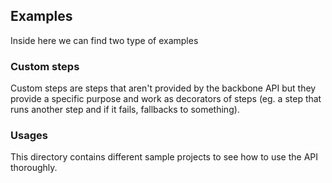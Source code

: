 ## Examples

Inside here we can find two type of examples

### Custom steps

Custom steps are steps that aren't provided by the backbone API but they provide a specific purpose and work as decorators of steps (eg. a step that runs another step and if it fails, fallbacks to something).

### Usages

This directory contains different sample projects to see how to use the API thoroughly.